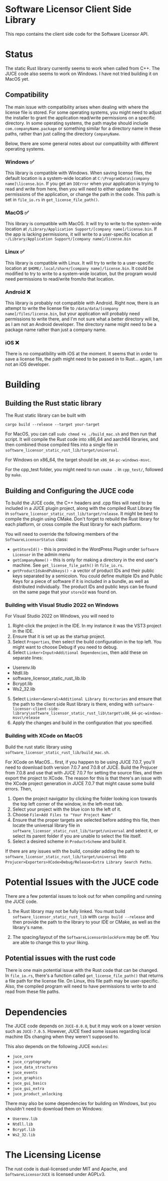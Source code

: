# Software Licensor Client Side Library

This repo contains the client side code for the Software Licensor API.

# Status

The static Rust library currently seems to work when called from C++. The JUCE code also seems to work on Windows. I have not tried building it on MacOS yet.

## Compatibility

The main issue with compatibility arises when dealing with where the license file is stored. For some operating systems, you might need to adjust the installer to grant the application read/write permissions on a specific directory. In some operating systems, the path maybe should include `com.companyName.package` or something similar for a directory name in these paths, rather than just calling the directory `CompanyName`.

Below, there are some general notes about our compatibility with different operating systems.

### Windows ✅

This library is compatible with Windows. When saving license files, the default location is a system-wide location at `C:\ProgramData\[company name]\license.bin`. If you get an `IOError` when your application is trying to read and write from here, then you will need to either update the permissions of the application, or change the path in the code. This path is set in `file_io.rs` in `get_license_file_path()`.

### MacOS ✅

This library is compatible with MacOS. It will try to write to the system-wide location at `/Library/Application Support/[company name]/license.bin`. If the app is lacking permissions, it will write to a user-specific location at `~/Library/Application Support/[company name]/license.bin`

### Linux ✅

This library is compatible with Linux. It will try to write to a user-specific location at `$HOME/.local/share/[company name]/license.bin`. It could be modified to try to write to a system-wide location, but the program would need permissions to read/write from/to that location.

### Android ❌

This library is probably not compatible with Android. Right now, there is an attempt to write the license file to `/data/data/[company name]/files/license.bin`, but your application will probably need permissions to write there, and I'm not sure what a better directory will be, as I am not an Android developer. The directory name might need to be a package name rather than just a company name.

### iOS ❌

There is no compatibility with iOS at the moment. It seems that in order to save a license file, the path might need to be passed in to Rust... again, I am not an iOS developer.

# Building

## Building the Rust static library

The Rust static library can be built with 

```shell
cargo build --release --target your-target
```

For MacOS, you can call `sudo chmod +x ./build_mac.sh` and then run that script. It will compile the Rust code into x86_64 and aarch64 libraries, and then combined those compiled files into a single file in `software_licensor_static_rust_lib/target/universal`.

For Windows on x86_64, the target should be `x86_64-pc-windows-msvc`.

For the cpp_test folder, you might need to run `cmake .` in `cpp_test/`, followed by `make`.

## Building and Configuring the JUCE code

To build the JUCE code, the C++ headers and .cpp files will need to be included in a JUCE plugin project, along with the compiled Rust Library file in `software_licensor_static_rust_lib/target/release`. It might be best to compile the plugin using CMake. Don't forget to rebuild the Rust library for each platform, or cross compile the Rust library for each platform.

You will need to override the following members of the `SoftwareLicensorStatus` class:
* `getStoreId()` - this is provided in the WordPress Plugin under `Software Licensor` in the admin menu
* `getCompanyName()` - this is only for making a directory in the end user's machine. See `get_license_file_path()` in `file_io.rs`.
* `getProductIdsAndPubkeys()` - a vector of product IDs and their public keys separated by a semicolon. You could define multiple IDs and Public Keys for a piece of software if it is included in a bundle, as well as distributed individually. The product IDs and public keys can be found on the same page that your `storeId` was found on.

### Building with Visual Studio 2022 on Windows

For Visual Studio 2022 on Windows, you will need to

1) Right-click the project in the IDE. In my instance it was the VST3 project in the IDE.
2) Ensure that it is set up as the startup project.
3) Select `Properties`, then select the build configuration in the top left. You might want to choose Debug if you need to debug.
4) Select `Linker>Input>Additional Dependencies`, then add these on separate lines:
  * Userenv.lib
  * Ntdll.lib
  * software_licensor_static_rust_lib.lib
  * Bcrypt.lib
  * Ws2_32.lib
5) Select `Linker>General>Additional Library Directories` and ensure that the path to the client side Rust library is there, ending with `software-licensor-client-side-library\software_licensor_static_rust_lib\target\x86_64-pc-windows-msvc\release`
6) Apply the changes and build in the configuration that you specified.

### Building with XCode on MacOS

Build the rust static library using `software_licensor_static_rust_lib/build_mac.sh`.

For XCode on MacOS... first, if you happen to be using JUCE 7.0.7, you'll need to download both version 7.0.7 and 7.0.8 of JUCE. Build the Projucer from 7.0.8 and use that with JUCE 7.0.7 for setting the source files, and then export the project to XCode. The reason for this is that there's an issue with the XCode project generation in JUCE 7.0.7 that might cause some build errors. Then,

1) Open the project navigator by clicking the folder looking icon towards the top left corner of the window, in the left-most tab.
2) Select your project with the blue icon to the left of it.
3) Choose `File>Add Files to "Your Project Name"`
4) Ensure that the proper targets are selected before adding this file, then locate the universal library file in `software_licensor_static_rust_lib/target/universal` and select it, or select its parent folder if you are unable to select the file itself.
5) Select a desired scheme in `Product>Scheme` and build it.

If there are any issues with the build, consider adding the path to `software_licensor_static_rust_lib/target/universal` into `Projucer>Exporters>XCode>Debug/Release>Extra Library Search Paths`.

# Potential Issues with the JUCE code

There are a few potential issues to look out for when compiling and running the JUCE code.

1) the Rust library may not be fully linked. You must build `software_licensor_static_rust_lib` with `cargo build --release` and then provide the path to the library to your IDE or CMake, as well as the library's name.
  
2) The spacing/layout of the `SoftwareLicensorUnlockForm` may be off. You are able to change this to your liking.

## Potential issues with the rust code

There is one main potential issue with the Rust code that can be changed. In `file_io.rs`, there's a function called `get_license_file_path()` that returns a file path for the license file. On Linux, this file path may be user-specific. Also, the compiled program will need to have permissions to write to and read from these file paths.

# Dependencies

The JUCE code depends on `JUCE-8.0.0`, but it may work on a lower version such as `JUCE-7.0.5`. However, JUCE fixed some issues regarding local machine IDs changing when they weren't supposed to.

This also depends on the following JUCE `modules`:

* `juce_core`
* `juce_cryptography`
* `juce_data_structures`
* `juce_events`
* `juce_graphics`
* `juce_gui_basics`
* `juce_gui_extra`
* `juce_product_unlocking`

There may also be some dependencies for building on Windows, but you shouldn't need to download them on Windows:

* `Userenv.lib`
* `Ntdll.lib`
* `Bcrypt.lib`
* `Ws2_32.lib`

# The Licensing License

The rust code is dual-licensed under MIT and Apache, and `SoftwareLicensorJUCE` is licensed under AGPLv3.